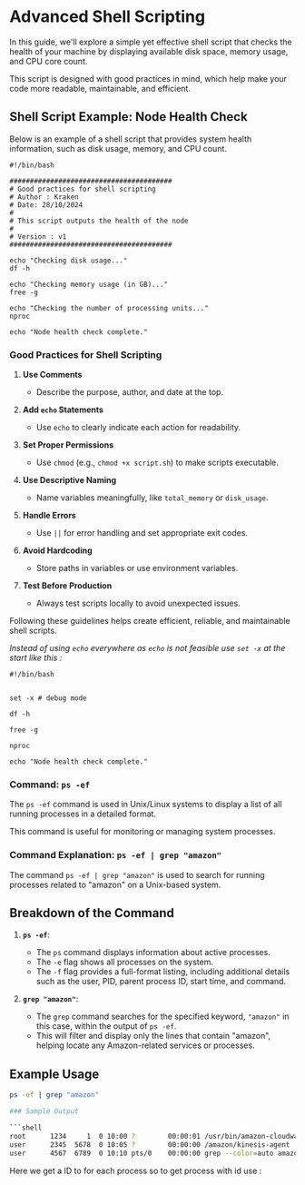 # Advanced Shell Scripting

In this guide, we'll explore a simple yet effective shell script that checks the health of your machine by displaying available disk space, memory usage, and CPU core count.

This script is designed with good practices in mind, which help make your code more readable, maintainable, and efficient.

## Shell Script Example: Node Health Check

Below is an example of a shell script that provides system health information, such as disk usage, memory, and CPU count.

```shell
#!/bin/bash

########################################
# Good practices for shell scripting
# Author : Kraken
# Date: 28/10/2024
#
# This script outputs the health of the node
#
# Version : v1
########################################

echo "Checking disk usage..."
df -h

echo "Checking memory usage (in GB)..."
free -g

echo "Checking the number of processing units..."
nproc

echo "Node health check complete."

```

### Good Practices for Shell Scripting

1. **Use Comments**  
   - Describe the purpose, author, and date at the top.

2. **Add `echo` Statements**  
   - Use `echo` to clearly indicate each action for readability.

3. **Set Proper Permissions**  
   - Use `chmod` (e.g., `chmod +x script.sh`) to make scripts executable.

4. **Use Descriptive Naming**  
   - Name variables meaningfully, like `total_memory` or `disk_usage`.

5. **Handle Errors**  
   - Use `||` for error handling and set appropriate exit codes.

6. **Avoid Hardcoding**  
   - Store paths in variables or use environment variables.

7. **Test Before Production**  
   - Always test scripts locally to avoid unexpected issues.

Following these guidelines helps create efficient, reliable, and maintainable shell scripts.


*Instead of using `echo` everywhere as `echo` is not feasible use `set -x` at the start like this :*

```shell 
#!/bin/bash


set -x # debug mode

df -h

free -g

nproc

echo "Node health check complete."
```


### Command: `ps -ef`

The `ps -ef` command is used in Unix/Linux systems to display a list of all running processes in a detailed format.

This command is useful for monitoring or managing system processes.

### Command Explanation: `ps -ef | grep "amazon"`

The command `ps -ef | grep "amazon"` is used to search for running processes related to "amazon" on a Unix-based system.

## Breakdown of the Command

1. **`ps -ef`**:
   - The `ps` command displays information about active processes.
   - The `-e` flag shows all processes on the system.
   - The `-f` flag provides a full-format listing, including additional details such as the user, PID, parent process ID, start time, and command.

2. **`grep "amazon"`**:
   - The `grep` command searches for the specified keyword, `"amazon"` in this case, within the output of `ps -ef`.
   - This will filter and display only the lines that contain "amazon", helping locate any Amazon-related services or processes.

## Example Usage

```bash
ps -ef | grep "amazon"

### Sample Output 

```shell
root      1234     1  0 10:00 ?        00:00:01 /usr/bin/amazon-cloudwatch-agent
user      2345  5678  0 10:05 ?        00:00:00 /amazon/kinesis-agent
user      4567  6789  0 10:10 pts/0    00:00:00 grep --color=auto amazon
```

Here we get a ID to for each process so to get process with id use :

